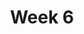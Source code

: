 ---
    title: Week 6 
    weekNumber: 6
    days:
      - date: 2022-2-7
        events:
          "**MEET**{: .label .label-meet } **10am**: [Midterm 1 Review (Janine) 🎦](https://youtu.be/hLzqx0djFzU)":
            "Remote"
          "**MEET**{: .label .label-meet } **11am**: [Midterm 1 Review (Janine) 🎦](https://podcast.ucsd.edu/watch/wi22/dsc40a_b00/15)":
            "In-Person"
          "**MEET**{: .label .label-meet } **5pm**: Midterm 1 Review (Natalie)":
            "Remote"
          "**MEET**{: .label .label-meet } **6pm**: Midterm 1 Review (Natalie)":
            "Remote"
      - date: 2022-2-9
        events:
          "**EXAM**{: .label .label-exam } **10am**: A00 Midterm 1":
            "In-Person"
          "**EXAM**{: .label .label-exam } **11am**: B00 Midterm 1":
            "In-Person"
      - date: 2022-2-11
        events:
          "**MEET**{: .label .label-meet } **10am**: Midterm 1 Solutions Review":
            "Remote"
          "**MEET**{: .label .label-meet } **11am**: Midterm 1 Solutions Review":
            "In-Person"
      - date: 2022-2-13
        events:
          "**VID**{: .label .label-vid } Watch [Video 19](https://youtu.be/ikLzykAaLOk). [Blank slides](resources/lecture/lecture19.pdf). [Filled slides](resources/lecture/lecture19_annotated.pdf).":
            ""
          "**VID**{: .label .label-vid } Watch [Video 20](https://youtu.be/qHOG3yc4UzE). [Blank slides](resources/lecture/lecture20.pdf). [Filled slides](resources/lecture/lecture20_annotated.pdf).":
            ""
          "**VID**{: .label .label-vid } Watch [Video 21](https://youtu.be/-3v6UZ_Cq9k). [Blank slides](resources/lecture/lecture21.pdf). [Filled slides](resources/lecture/lecture21_annotated.pdf).":
            ""

---